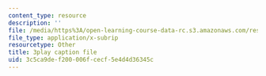 ```yaml
---
content_type: resource
description: ''
file: /media/https%3A/open-learning-course-data-rc.s3.amazonaws.com/res-3-003-learn-to-build-your-own-videogame-with-the-unity-game-engine-and-microsoft-kinect-january-iap-2017/3c5ca9def200006fcecf5e4d4d36345c_5wbD-zChZsU.srt
file_type: application/x-subrip
resourcetype: Other
title: 3play caption file
uid: 3c5ca9de-f200-006f-cecf-5e4d4d36345c
---
```

